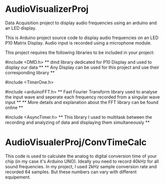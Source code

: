 # AudioVisualizerProj
Data Acquisition project to display audio frequencies using an arduino and an LED display.


This is Arduino project source code to display audio frequencies on an LED P10 Matrix Display.
Audio input is recorded using a microphone module.

This project requires the following libraries to be included in your project:

#include <DMD.h>
** dmd library dedicated for P10 Display and used to display our data **
** Any Display can be used for this project and use their corresponding library **

#include <TimerOne.h>

#include <arduinoFFT.h>
** Fast Fourier Transform library used to analyse the input wave and seperate each frequency recorded from a singular wave input **
** More details and explanation about the FFT library can be found online **

#include <AsyncTimer.h>
** This library I used to multitask between the recording and analyzing of data and displaying them simultaneously **


# AudioVisualerProj/ConvTimeCalc
This code is used to calculate the analog to digital conversion time of your chip (in my case it's Arduino UNO).
Ideally you need to record 40kHz for all sound frequencies.
In my project, I used 2kHz sample conversion rate and recorded 64 samples.
But these numbers can vary with different equipement.
